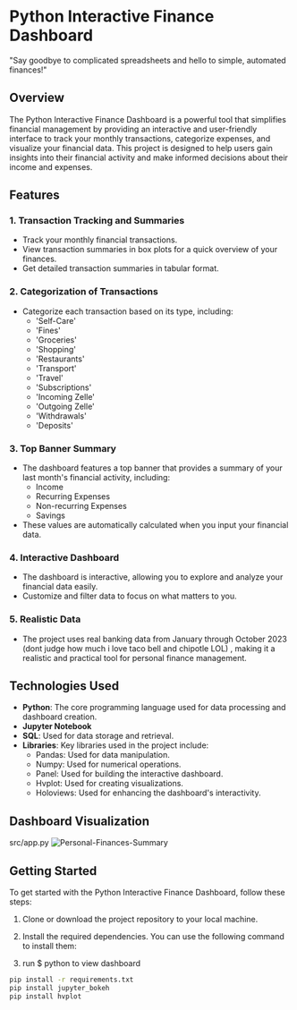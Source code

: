 # Python Interactive Finance Dashboard


"Say goodbye to complicated spreadsheets and hello to simple, automated finances!"

## Overview

The Python Interactive Finance Dashboard is a powerful tool that simplifies financial management by providing an interactive and user-friendly interface to track your monthly transactions, categorize expenses, and visualize your financial data. This project is designed to help users gain insights into their financial activity and make informed decisions about their income and expenses.

## Features

### 1. Transaction Tracking and Summaries

- Track your monthly financial transactions.
- View transaction summaries in box plots for a quick overview of your finances.
- Get detailed transaction summaries in tabular format.

### 2. Categorization of Transactions

- Categorize each transaction based on its type, including:
  - 'Self-Care'
  - 'Fines'
  - 'Groceries'
  - 'Shopping'
  - 'Restaurants'
  - 'Transport'
  - 'Travel'
  - 'Subscriptions'
  - 'Incoming Zelle'
  - 'Outgoing Zelle'
  - 'Withdrawals'
  - 'Deposits'

### 3. Top Banner Summary

- The dashboard features a top banner that provides a summary of your last month's financial activity, including:
  - Income
  - Recurring Expenses
  - Non-recurring Expenses
  - Savings
- These values are automatically calculated when you input your financial data.

### 4. Interactive Dashboard

- The dashboard is interactive, allowing you to explore and analyze your financial data easily.
- Customize and filter data to focus on what matters to you.

### 5. Realistic Data

- The project uses real banking data from January through October 2023  (dont judge how much i love taco bell and chipotle LOL) , making it a realistic and practical tool for personal finance management.

## Technologies Used

- **Python**: The core programming language used for data processing and dashboard creation.
- **Jupyter Notebook**
- **SQL**: Used for data storage and retrieval.
- **Libraries**: Key libraries used in the project include:
  - Pandas: Used for data manipulation.
  - Numpy: Used for numerical operations.
  - Panel: Used for building the interactive dashboard.
  - Hvplot: Used for creating visualizations.
  - Holoviews: Used for enhancing the dashboard's interactivity.

## Dashboard Visualization
src/app.py ![Personal-Finances-Summary](https://github.com/bobo305/Python-Interactive-Dashboard/assets/126503694/2b864f5f-34eb-4047-bb3a-136aef21c014)

## Getting Started

To get started with the Python Interactive Finance Dashboard, follow these steps:

1. Clone or download the project repository to your local machine.

2. Install the required dependencies. You can use the following command to install them:
3. run  $ python to view dashboard 

```bash
pip install -r requirements.txt
pip install jupyter_bokeh
pip install hvplot
